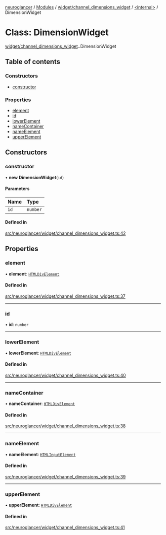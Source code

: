[neuroglancer](../README.md) / [Modules](../modules.md) / [widget/channel\_dimensions\_widget](../modules/widget_channel_dimensions_widget.md) / [<internal\>](../modules/widget_channel_dimensions_widget._internal_.md) / DimensionWidget

# Class: DimensionWidget

[widget/channel_dimensions_widget](../modules/widget_channel_dimensions_widget.md).[<internal>](../modules/widget_channel_dimensions_widget._internal_.md).DimensionWidget

## Table of contents

### Constructors

- [constructor](widget_channel_dimensions_widget._internal_.DimensionWidget.md#constructor)

### Properties

- [element](widget_channel_dimensions_widget._internal_.DimensionWidget.md#element)
- [id](widget_channel_dimensions_widget._internal_.DimensionWidget.md#id)
- [lowerElement](widget_channel_dimensions_widget._internal_.DimensionWidget.md#lowerelement)
- [nameContainer](widget_channel_dimensions_widget._internal_.DimensionWidget.md#namecontainer)
- [nameElement](widget_channel_dimensions_widget._internal_.DimensionWidget.md#nameelement)
- [upperElement](widget_channel_dimensions_widget._internal_.DimensionWidget.md#upperelement)

## Constructors

### constructor

• **new DimensionWidget**(`id`)

#### Parameters

| Name | Type |
| :------ | :------ |
| `id` | `number` |

#### Defined in

[src/neuroglancer/widget/channel_dimensions_widget.ts:42](https://github.com/ActiveBrainAtlas2/neuroglancer/blob/1beb5d34/src/neuroglancer/widget/channel_dimensions_widget.ts#L42)

## Properties

### element

• **element**: [`HTMLDivElement`](../modules/annotation_annotation_layer_state._internal_.md#htmldivelement)

#### Defined in

[src/neuroglancer/widget/channel_dimensions_widget.ts:37](https://github.com/ActiveBrainAtlas2/neuroglancer/blob/1beb5d34/src/neuroglancer/widget/channel_dimensions_widget.ts#L37)

___

### id

• **id**: `number`

___

### lowerElement

• **lowerElement**: [`HTMLDivElement`](../modules/annotation_annotation_layer_state._internal_.md#htmldivelement)

#### Defined in

[src/neuroglancer/widget/channel_dimensions_widget.ts:40](https://github.com/ActiveBrainAtlas2/neuroglancer/blob/1beb5d34/src/neuroglancer/widget/channel_dimensions_widget.ts#L40)

___

### nameContainer

• **nameContainer**: [`HTMLDivElement`](../modules/annotation_annotation_layer_state._internal_.md#htmldivelement)

#### Defined in

[src/neuroglancer/widget/channel_dimensions_widget.ts:38](https://github.com/ActiveBrainAtlas2/neuroglancer/blob/1beb5d34/src/neuroglancer/widget/channel_dimensions_widget.ts#L38)

___

### nameElement

• **nameElement**: [`HTMLInputElement`](../modules/annotation_annotation_layer_state._internal_.md#htmlinputelement)

#### Defined in

[src/neuroglancer/widget/channel_dimensions_widget.ts:39](https://github.com/ActiveBrainAtlas2/neuroglancer/blob/1beb5d34/src/neuroglancer/widget/channel_dimensions_widget.ts#L39)

___

### upperElement

• **upperElement**: [`HTMLDivElement`](../modules/annotation_annotation_layer_state._internal_.md#htmldivelement)

#### Defined in

[src/neuroglancer/widget/channel_dimensions_widget.ts:41](https://github.com/ActiveBrainAtlas2/neuroglancer/blob/1beb5d34/src/neuroglancer/widget/channel_dimensions_widget.ts#L41)
